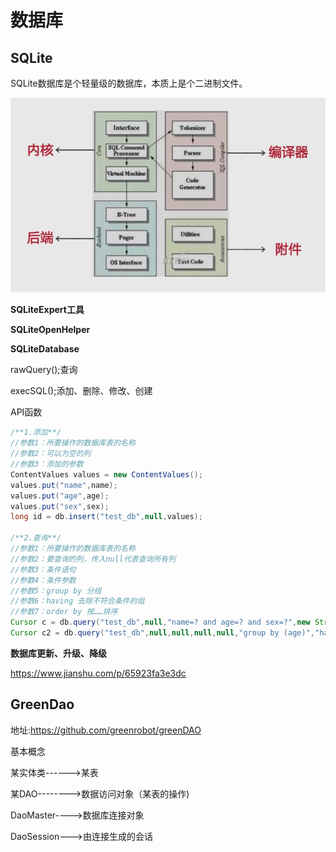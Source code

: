 # 数据库

## SQLite

SQLite数据库是个轻量级的数据库，本质上是个二进制文件。

![image-20220303170613410](..\imgs\image-20220303170613410.png)

**SQLiteExpert工具**

**SQLiteOpenHelper**

**SQLiteDatabase**

rawQuery();查询

execSQL();添加、删除、修改、创建

API函数

```java
/**1.添加**/
//参数1：所要操作的数据库表的名称
//参数2：可以为空的列
//参数3：添加的参数
ContentValues values = new ContentValues();
values.put("name",name);
values.put("age",age);
values.put("sex",sex);
long id = db.insert("test_db",null,values);

/**2.查询**/
//参数1：所要操作的数据库表的名称
//参数2：要查询的列，传入null代表查询所有列
//参数3：条件语句
//参数4：条件参数
//参数5：group by 分组
//参数6：having 去除不符合条件的组
//参数7：order by 按……排序
Cursor c = db.query("test_db",null,"name=? and age=? and sex=?",new String[]{"李清秋","23","女"},null,null);
Cursor c2 = db.query("test_db",null,null,null,null,"group by (age)","having sex='女'");

```

**数据库更新、升级、降级**

https://www.jianshu.com/p/65923fa3e3dc

## GreenDao

地址:https://github.com/greenrobot/greenDAO

基本概念

某实体类------>某表

某DAO-------->数据访问对象（某表的操作)

DaoMaster---->数据库连接对象

DaoSession--->由连接生成的会话